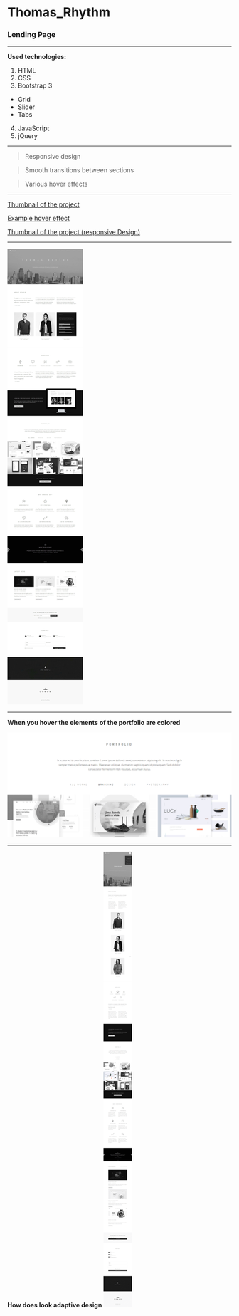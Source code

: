 # Thomas_Rhythm

### Lending Page

_________
**Used technologies:**

1. HTML
2. CSS
3. Bootstrap 3
*  Grid
*  Slider
*  Tabs
4. JavaScript
5. jQuery 
_______


> Responsive design

> Smooth transitions between sections

> Various hover effects

_______
[Thumbnail of the project](Thomas__Rhythm.jpg)


[Example hover effect](Thomas_Rhythm_hover_effect-portfolio.png)


[Thumbnail of the project (responsive Design)](Thomas_Rhythm_resolution-767px.png)
_______
![screen](Thomas__Rhythm.jpg)
___________
**When you hover the elements of the portfolio are colored**

![screen](Thomas_Rhythm_hover_effect-portfolio.png)

___________
**How does look adaptive design**
![screen](Thomas_Rhythm_resolution-767px.png)

